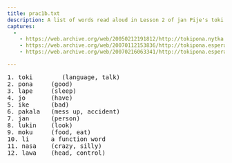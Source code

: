 ```yaml
---
title: prac1b.txt
description: A list of words read aloud in Lesson 2 of jan Pije's toki pona course.
captures:
  -
    - https://web.archive.org/web/20050212191812/http://tokipona.nytka.org:80/lesson/prac1b.txt
    - https://web.archive.org/web/20070112153836/http://tokipona.esperanto-jeunes.org:80/lesson/prac1b.txt
    - https://web.archive.org/web/20070216063341/http://tokipona.esperanto-jeunes.org:80/lesson/prac1b.txt

---
```

<pre>1. toki		(language, talk)
2. pona		(good)
3. lape		(sleep)
4. jo		(have)
5. ike		(bad)
6. pakala	(mess up, accident)
7. jan		(person)
8. lukin	(look)
9. moku		(food, eat)
10. li		a function word
11. nasa	(crazy, silly)
12. lawa	(head, control)</pre>